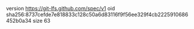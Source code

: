 version https://git-lfs.github.com/spec/v1
oid sha256:8737cefde7e818833c128c50a6d83116f9f56ee329f4cb2225910686452b0a34
size 63

